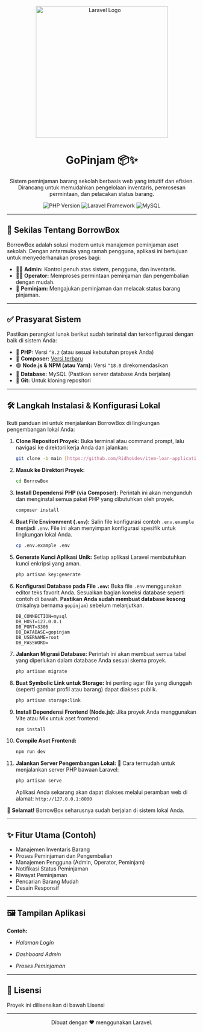 <p align="center">
  <a href="https://laravel.com" target="_blank">
    <img src="https://raw.githubusercontent.com/laravel/art/master/logo-lockup/5%20SVG/2%20CMYK/1%20Full%20Color/laravel-logolockup-cmyk-red.svg" width="350" alt="Laravel Logo">
  </a>
</p>

<h1 align="center">GoPinjam 📦✨</h1>

<p align="center">
  Sistem peminjaman barang sekolah berbasis web yang intuitif dan efisien. <br />
  Dirancang untuk memudahkan pengelolaan inventaris, pemrosesan permintaan, dan pelacakan status barang.
</p>

<p align="center">
  <img src="https://img.shields.io/badge/PHP-^8.2-777BB4?logo=php" alt="PHP Version">
  <img src="https://img.shields.io/badge/Laravel-Framework-FF2D20?logo=laravel" alt="Laravel Framework">
  <img src="https://img.shields.io/badge/MySQL-Database-4479A1?logo=mysql" alt="MySQL">
  </p>

---

## 🚀 Sekilas Tentang BorrowBox

BorrowBox adalah solusi modern untuk manajemen peminjaman aset sekolah. Dengan antarmuka yang ramah pengguna, aplikasi ini bertujuan untuk menyederhanakan proses bagi:

* 👨‍💼 **Admin:** Kontrol penuh atas sistem, pengguna, dan inventaris.
* 🧑‍💻 **Operator:** Memproses permintaan peminjaman dan pengembalian dengan mudah.
* 🙋 **Peminjam:** Mengajukan peminjaman dan melacak status barang pinjaman.

---

## ✅ Prasyarat Sistem

Pastikan perangkat lunak berikut sudah terinstal dan terkonfigurasi dengan baik di sistem Anda:

* 🐘 **PHP:** Versi `^8.2` (atau sesuai kebutuhan proyek Anda)
* 🎼 **Composer:** [Versi terbaru](https://getcomposer.org/)
* 🟢 **Node.js & NPM (atau Yarn):** Versi `^18.0` direkomendasikan
* 🐬 **Database:** MySQL (Pastikan server database Anda berjalan)
* 🌿 **Git:** Untuk kloning repositori

---

## 🛠️ Langkah Instalasi & Konfigurasi Lokal

Ikuti panduan ini untuk menjalankan BorrowBox di lingkungan pengembangan lokal Anda:

1.  **Clone Repositori Proyek:**
    Buka terminal atau command prompt, lalu navigasi ke direktori kerja Anda dan jalankan:
    ```bash
    git clone -b main [https://github.com/RidhoUdev/item-loan-application.git](https://github.com/RidhoUdev/item-loan-application.git)
    ```

2.  **Masuk ke Direktori Proyek:**
    ```bash
    cd BorrowBox
    ```

3.  **Install Dependensi PHP (via Composer):**
    Perintah ini akan mengunduh dan menginstal semua paket PHP yang dibutuhkan oleh proyek.
    ```bash
    composer install
    ```

4.  **Buat File Environment (`.env`):**
    Salin file konfigurasi contoh `.env.example` menjadi `.env`. File ini akan menyimpan konfigurasi spesifik untuk lingkungan lokal Anda.
    ```bash
    cp .env.example .env
    ```

5.  **Generate Kunci Aplikasi Unik:**
    Setiap aplikasi Laravel membutuhkan kunci enkripsi yang aman.
    ```bash
    php artisan key:generate
    ```

6.  **Konfigurasi Database pada File `.env`:**
    Buka file `.env` menggunakan editor teks favorit Anda. Sesuaikan bagian koneksi database seperti contoh di bawah. **Pastikan Anda sudah membuat database kosong** (misalnya bernama `gopinjam`) sebelum melanjutkan.

    ```dotenv
    DB_CONNECTION=mysql
    DB_HOST=127.0.0.1
    DB_PORT=3306
    DB_DATABASE=gopinjam
    DB_USERNAME=root
    DB_PASSWORD=
    ```

7.  **Jalankan Migrasi Database:**
    Perintah ini akan membuat semua tabel yang diperlukan dalam database Anda sesuai skema proyek.
    ```bash
    php artisan migrate
    ```

8.  **Buat Symbolic Link untuk Storage:**
    Ini penting agar file yang diunggah (seperti gambar profil atau barang) dapat diakses publik.
    ```bash
    php artisan storage:link
    ```

9.  **Install Dependensi Frontend (Node.js):**
    Jika proyek Anda menggunakan Vite atau Mix untuk aset frontend:
    ```bash
    npm install
    ```

10. **Compile Aset Frontend:**
    ```bash
    npm run dev

11. **Jalankan Server Pengembangan Lokal:** 🚀
    Cara termudah untuk menjalankan server PHP bawaan Laravel:
    ```bash
    php artisan serve
    ```
    Aplikasi Anda sekarang akan dapat diakses melalui peramban web di alamat: `http://127.0.0.1:8000`

🎉 **Selamat!** BorrowBox seharusnya sudah berjalan di sistem lokal Anda.

---

## ✨ Fitur Utama (Contoh)

* Manajemen Inventaris Barang
* Proses Peminjaman dan Pengembalian
* Manajemen Pengguna (Admin, Operator, Peminjam)
* Notifikasi Status Peminjaman
* Riwayat Peminjaman
* Pencarian Barang Mudah
* Desain Responsif


---

## 🖼️ Tampilan Aplikasi 


**Contoh:**

* *Halaman Login*

* *Dashboard Admin*

* *Proses Peminjaman*

---

## 📜 Lisensi

Proyek ini dilisensikan di bawah Lisensi 

---

<p align="center">
  Dibuat dengan ❤️ menggunakan Laravel.
</p>
